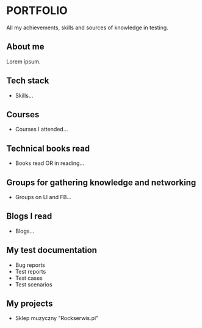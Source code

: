 # PORTFOLIO
All my achievements, skills and sources of knowledge in testing.

## About me

Lorem ipsum.

## Tech stack

* Skills...

## Courses

* Courses I attended...

## Technical books read

* Books read OR in reading...

## Groups for gathering knowledge and networking

* Groups on LI and FB...

## Blogs I read

* Blogs...

## My test documentation

* Bug reports
* Test reports
* Test cases
* Test scenarios

## My projects

* Sklep muzyczny "Rockserwis.pl"
